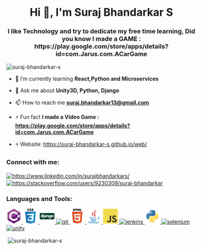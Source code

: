 <h1 align="center">Hi 👋, I'm Suraj Bhandarkar S</h1>
<h3 align="center">I like Technology and try to dedicate my free time learning, Did you know I made a GAME : https://play.google.com/store/apps/details?id=com.Jarus.com.ACarGame</h3>

<p align="left"> <img src="https://komarev.com/ghpvc/?username=suraj-bhandarkar-s&label=Profile%20views&color=0e75b6&style=flat" alt="suraj-bhandarkar-s" /> </p>

- 🌱 I’m currently learning **React,Python and Microservices**

- 💬 Ask me about **Unity3D, Python, Django**

- 📫 How to reach me **suraj.bhandarkar13@gmail.com**

- ⚡ Fun fact **I made a Video Game : https://play.google.com/store/apps/details?id=com.Jarus.com.ACarGame**
- ⚡ Website: https://suraj-bhandarkar-s.github.io/web/

<h3 align="left">Connect with me:</h3>
<p align="left">
<a href="https://linkedin.com/in/https://www.linkedin.com/in/surajbhandarkars/" target="blank"><img align="center" src="https://raw.githubusercontent.com/rahuldkjain/github-profile-readme-generator/master/src/images/icons/Social/linked-in-alt.svg" alt="https://www.linkedin.com/in/surajbhandarkars/" height="30" width="40" /></a>
<a href="https://stackoverflow.com/users/https://stackoverflow.com/users/9230309/suraj-bhandarkar" target="blank"><img align="center" src="https://raw.githubusercontent.com/rahuldkjain/github-profile-readme-generator/master/src/images/icons/Social/stack-overflow.svg" alt="https://stackoverflow.com/users/9230309/suraj-bhandarkar" height="30" width="40" /></a>
</p>

<h3 align="left">Languages and Tools:</h3>
<p align="left"> <a href="https://www.w3schools.com/cs/" target="_blank" rel="noreferrer"> <img src="https://raw.githubusercontent.com/devicons/devicon/master/icons/csharp/csharp-original.svg" alt="csharp" width="40" height="40"/> </a> <a href="https://www.w3schools.com/css/" target="_blank" rel="noreferrer"> <img src="https://raw.githubusercontent.com/devicons/devicon/master/icons/css3/css3-original-wordmark.svg" alt="css3" width="40" height="40"/> </a> <a href="https://www.djangoproject.com/" target="_blank" rel="noreferrer"> <img src="https://raw.githubusercontent.com/devicons/devicon/master/icons/django/django-original.svg" alt="django" width="40" height="40"/> </a> <a href="https://git-scm.com/" target="_blank" rel="noreferrer"> <img src="https://www.vectorlogo.zone/logos/git-scm/git-scm-icon.svg" alt="git" width="40" height="40"/> </a> <a href="https://www.w3.org/html/" target="_blank" rel="noreferrer"> <img src="https://raw.githubusercontent.com/devicons/devicon/master/icons/html5/html5-original-wordmark.svg" alt="html5" width="40" height="40"/> </a> <a href="https://www.java.com" target="_blank" rel="noreferrer"> <img src="https://raw.githubusercontent.com/devicons/devicon/master/icons/java/java-original.svg" alt="java" width="40" height="40"/> </a> <a href="https://developer.mozilla.org/en-US/docs/Web/JavaScript" target="_blank" rel="noreferrer"> <img src="https://raw.githubusercontent.com/devicons/devicon/master/icons/javascript/javascript-original.svg" alt="javascript" width="40" height="40"/> </a> <a href="https://www.jenkins.io" target="_blank" rel="noreferrer"> <img src="https://www.vectorlogo.zone/logos/jenkins/jenkins-icon.svg" alt="jenkins" width="40" height="40"/> </a> <a href="https://www.python.org" target="_blank" rel="noreferrer"> <img src="https://raw.githubusercontent.com/devicons/devicon/master/icons/python/python-original.svg" alt="python" width="40" height="40"/> </a> <a href="https://www.selenium.dev" target="_blank" rel="noreferrer"> <img src="https://raw.githubusercontent.com/detain/svg-logos/780f25886640cef088af994181646db2f6b1a3f8/svg/selenium-logo.svg" alt="selenium" width="40" height="40"/> </a> <a href="https://unity.com/" target="_blank" rel="noreferrer"> <img src="https://www.vectorlogo.zone/logos/unity3d/unity3d-icon.svg" alt="unity" width="40" height="40"/> </a> </p>

<p>&nbsp;<img align="center" src="https://github-readme-stats.vercel.app/api?username=suraj-bhandarkar-s&show_icons=true&locale=en" alt="suraj-bhandarkar-s" /></p>

